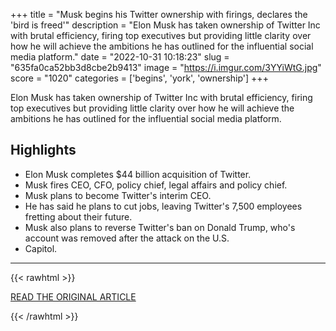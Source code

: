 +++
title = "Musk begins his Twitter ownership with firings, declares the 'bird is freed'"
description = "Elon Musk has taken ownership of Twitter Inc with brutal efficiency, firing top executives but providing little clarity over how he will achieve the ambitions he has outlined for the influential social media platform."
date = "2022-10-31 10:18:23"
slug = "635fa0ca52bb3d8cbe2b9413"
image = "https://i.imgur.com/3YYiWtG.jpg"
score = "1020"
categories = ['begins', 'york', 'ownership']
+++

Elon Musk has taken ownership of Twitter Inc with brutal efficiency, firing top executives but providing little clarity over how he will achieve the ambitions he has outlined for the influential social media platform.

## Highlights

- Elon Musk completes $44 billion acquisition of Twitter.
- Musk fires CEO, CFO, policy chief, legal affairs and policy chief.
- Musk plans to become Twitter's interim CEO.
- He has said he plans to cut jobs, leaving Twitter's 7,500 employees fretting about their future.
- Musk also plans to reverse Twitter's ban on Donald Trump, who's account was removed after the attack on the U.S.
- Capitol.

---

{{< rawhtml >}}
  <p class="article-category">
    <a target="_blank" href="https://www.reuters.com/markets/deals/elon-musk-completes-44-bln-acquisition-twitter-2022-10-28/">READ THE ORIGINAL ARTICLE</a>
  </p>
{{< /rawhtml >}}
